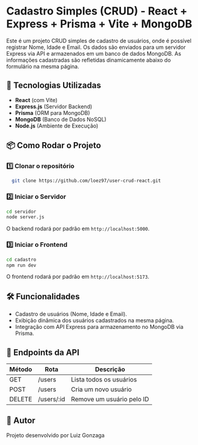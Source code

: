 # Cadastro Simples (CRUD) - React + Express + Prisma + Vite + MongoDB

Este é um projeto CRUD simples de cadastro de usuários, onde é possível registrar Nome, Idade e Email. Os dados são enviados para um servidor Express via API e armazenados em um banco de dados MongoDB. As informações cadastradas são refletidas dinamicamente abaixo do formulário na mesma página.

## 🚀 Tecnologias Utilizadas
- **React** (com Vite)
- **Express.js** (Servidor Backend)
- **Prisma** (ORM para MongoDB)
- **MongoDB** (Banco de Dados NoSQL)
- **Node.js** (Ambiente de Execução)

## 📦 Como Rodar o Projeto

### 1️⃣ Clonar o repositório
```sh
  git clone https://github.com/loez97/user-crud-react.git
```
### 2️⃣ Iniciar o Servidor
```sh
cd servidor
node server.js
```
O backend rodará por padrão em `http://localhost:5000`.

### 3️⃣ Iniciar o Frontend
```sh
cd cadastro
npm run dev
```
O frontend rodará por padrão em `http://localhost:5173`.

## 🛠 Funcionalidades
- Cadastro de usuários (Nome, Idade e Email).
- Exibição dinâmica dos usuários cadastrados na mesma página.
- Integração com API Express para armazenamento no MongoDB via Prisma.

## 📌 Endpoints da API
| Método | Rota         | Descrição                     |
|---------|-------------|--------------------------------|
| GET     | /users      | Lista todos os usuários       |
| POST    | /users      | Cria um novo usuário         |
| DELETE  | /users/:id  | Remove um usuário pelo ID    |

## 📝 Autor
Projeto desenvolvido por Luiz Gonzaga

